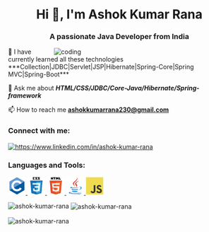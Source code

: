<h1 align="center">Hi 👋, I'm Ashok Kumar Rana</h1>
<h3 align="center">A passionate Java Developer from India</h3>
<img align="right" alt="coding"width="400" src="https://encrypted-tbn0.gstatic.com/images?q=tbn:ANd9GcT_OIUet1dRnEI3NPUYZXhOqmhh7d4_jM2J5Q&s">
🌱 I have currently learned all these technologies ***Collection|JDBC|Servlet|JSP|Hibernate|Spring-Core|Spring MVC|Spring-Boot***

💬 Ask me about ***HTML/CSS/JDBC/Core-Java/Hibernate/Spring-framework***

📫 How to reach me **ashokkumarrana230@gmail.com**

<h3 align="left">Connect with me:</h3>
<p align="left">
<a href="https://linkedin.com/in/https://www.linkedin.com/in/ashok-kumar-rana" target="blank"><img align="center" src="https://raw.githubusercontent.com/rahuldkjain/github-profile-readme-generator/master/src/images/icons/Social/linked-in-alt.svg" alt="https://www.linkedin.com/in/ashok-kumar-rana" height="30" width="40" /></a>
</p>

<h3 align="left">Languages and Tools:</h3>
<p align="left"> <a href="https://www.cprogramming.com/" target="_blank" rel="noreferrer"> <img src="https://raw.githubusercontent.com/devicons/devicon/master/icons/c/c-original.svg" alt="c" width="40" height="40"/> </a> <a href="https://www.w3schools.com/css/" target="_blank" rel="noreferrer"> <img src="https://raw.githubusercontent.com/devicons/devicon/master/icons/css3/css3-original-wordmark.svg" alt="css3" width="40" height="40"/> </a> <a href="https://www.w3.org/html/" target="_blank" rel="noreferrer"> <img src="https://raw.githubusercontent.com/devicons/devicon/master/icons/html5/html5-original-wordmark.svg" alt="html5" width="40" height="40"/> </a> <a href="https://www.java.com" target="_blank" rel="noreferrer"> <img src="https://raw.githubusercontent.com/devicons/devicon/master/icons/java/java-original.svg" alt="java" width="40" height="40"/> </a> <a href="https://developer.mozilla.org/en-US/docs/Web/JavaScript" target="_blank" rel="noreferrer"> <img src="https://raw.githubusercontent.com/devicons/devicon/master/icons/javascript/javascript-original.svg" alt="javascript" width="40" height="40"/> </a> </p>

<p><img align="left" src="https://github-readme-stats.vercel.app/api/top-langs?username=ashok-kumar-rana&show_icons=true&locale=en&layout=compact" alt="ashok-kumar-rana" /></p>

<p>&nbsp;<img align="center" src="https://github-readme-stats.vercel.app/api?username=ashok-kumar-rana&show_icons=true&locale=en" alt="ashok-kumar-rana" /></p>

<p><img align="center" src="https://github-readme-streak-stats.herokuapp.com/?user=ashok-kumar-rana&" alt="ashok-kumar-rana" /></p>
